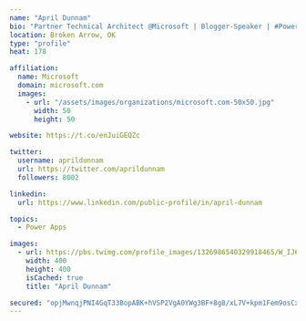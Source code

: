 ```yaml
---
name: "April Dunnam"
bio: "Partner Technical Architect @Microsoft | Blogger-Speaker | #PowerApps, #PowerAutomate, #Office365, #SharePoint | #WIT | #Karaoke Queen"
location: Broken Arrow, OK
type: "profile"
heat: 178

affiliation:
  name: Microsoft
  domain: microsoft.com
  images:
    - url: "/assets/images/organizations/microsoft.com-50x50.jpg"
      width: 50
      height: 50

website: https://t.co/enJuiGEQZc

twitter:
  username: aprildunnam
  url: https://twitter.com/aprildunnam
  followers: 8002

linkedin:
  url: https://www.linkedin.com/public-profile/in/april-dunnam

topics:
  - Power Apps

images:
  - url: https://pbs.twimg.com/profile_images/1326986540329918465/W_IJ6Ih2_400x400.jpg
    width: 400
    height: 400
    isCached: true
    title: "April Dunnam"

secured: "opjMwnqjPNI4GqT33BopABK+hVSP2VgA0YWg3BF+8g8/xL7V+kpm1Fem9osCxeZGnnwGxCeTbnPBGvDJ24j+NWwiybW7jNX03mza8JgDE+q77cE0JKuNSxcRh7mIIOM2cTWNMPT2Ww/cEtr3haxuUREkJBQ7QqPKqfhNmCwXVJzmeWsDFKmC3MpTas2vp7etVl/RUzc4+gjbZPJaIe3d/P/chRJwLcY6okhc2SXS+aDtQtEcOHGl2p/G0hCz/guha6T8ZXjRmt2lFVPnsiJDKnRcNtHkHmolKtj6JPr0A3rqUu1QzdYSXRGi3o0HqOkNE6Xqv1Xdj78nA3LpWnkABbRAadKhwIWMKs9kCt14aJzlIRAlE6uu6lO3Tlqo01qtvmBdU10r1ZqEDnrTxMpGL4EBLhKtQcXgT55fRcXqrNY=;WJs+sS4Y2MiynFQn0xMaTw=="
---
```


